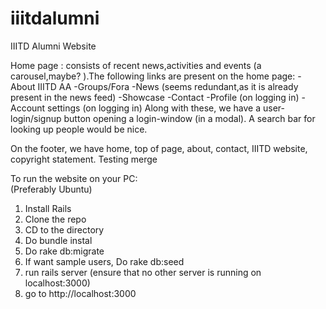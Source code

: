 # iiitdalumni
IIITD Alumni Website

Home page : consists of recent news,activities and events (a carousel,maybe? ).The following links are present on the home page:
-About IIITD AA
-Groups/Fora
-News (seems redundant,as it is already present in the news feed)
-Showcase
-Contact
-Profile (on logging in)
-Account settings (on logging in)
Along with these, we have a user-login/signup button opening a login-window (in a modal). A search bar for looking up people would be nice.

On the footer, we have home, top of page, about, contact, IIITD website, copyright statement.
	Testing merge

To run the website on your PC:<br/>
(Preferably Ubuntu)<br/>
1. Install Rails<br/>
2. Clone the repo<br/>
3. CD to the directory<br/>
4. Do bundle instal<br/>
5. Do rake db:migrate<br/>
6. If want sample users, Do rake db:seed<br/>
7. run rails server (ensure that no other server is running on localhost:3000)<br/>
8. go to http://localhost:3000<br/>

